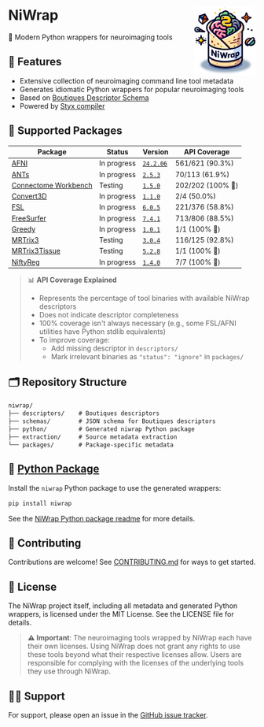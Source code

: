 
# NiWrap <img src="logo.png" align="right" width="25%"/>

🧠 Modern Python wrappers for neuroimaging tools


## 🚀 Features

- Extensive collection of neuroimaging command line tool metadata
- Generates idiomatic Python wrappers for popular neuroimaging tools
- Based on [Boutiques Descriptor Schema](https://github.com/boutiques/boutiques)
- Powered by [Styx compiler](https://github.com/childmindresearch/styx)

## 🧰 Supported Packages

<!-- START_PACKAGES_TABLE -->

| Package | Status | Version | API Coverage |
| --- | --- | --- | --- |
| [AFNI](https://afni.nimh.nih.gov/) | In progress | [`24.2.06`](https://hub.docker.com/r/afni/afni_make_build) | 561/621 (90.3%) |
| [ANTs](https://github.com/ANTsX/ANTs) | In progress | [`2.5.3`](https://hub.docker.com/r/antsx/ants) | 70/113 (61.9%) |
| [Connectome Workbench](https://github.com/Washington-University/workbench) | Testing | [`1.5.0`](https://hub.docker.com/r/brainlife/connectome_workbench) | 202/202 (100% 🎉) |
| [Convert3D](http://www.itksnap.org/pmwiki/pmwiki.php?n=Convert3D.Convert3D) | In progress | [`1.1.0`](https://hub.docker.com/r/pyushkevich/itksnap) | 2/4 (50.0%) |
| [FSL](https://fsl.fmrib.ox.ac.uk/fsl/fslwiki) | In progress | [`6.0.5`](https://hub.docker.com/r/mcin/fsl) | 221/376 (58.8%) |
| [FreeSurfer](https://github.com/freesurfer/freesurfer) | In progress | [`7.4.1`](https://hub.docker.com/r/freesurfer/freesurfer) | 713/806 (88.5%) |
| [Greedy](https://sites.google.com/view/greedyreg/about) | In progress | [`1.0.1`](https://hub.docker.com/r/pyushkevich/itksnap) | 1/1 (100% 🎉) |
| [MRTrix3](https://www.mrtrix.org/) | Testing | [`3.0.4`](https://hub.docker.com/r/mrtrix3/mrtrix3) | 116/125 (92.8%) |
| [MRTrix3Tissue](https://3tissue.github.io/) | Testing | [`5.2.8`](https://hub.docker.com/r/brainlife/3tissue) | 1/1 (100% 🎉) |
| [NiftyReg](http://cmictig.cs.ucl.ac.uk/wiki/index.php/NiftyReg) | In progress | [`1.4.0`](https://hub.docker.com/r/vnmd/niftyreg_1.4.0) | 7/7 (100% 🎉) |

<!-- END_PACKAGES_TABLE -->

> 📊 **API Coverage Explained**
> - Represents the percentage of tool binaries with available NiWrap descriptors
> - Does not indicate descriptor completeness
> - 100% coverage isn't always necessary (e.g., some FSL/AFNI utilities have Python stdlib equivalents)
> - To improve coverage:
>   - Add missing descriptor in `descriptors/`
>   - Mark irrelevant binaries as `"status": "ignore"` in `packages/`

## 🗂 Repository Structure

```
niwrap/
├── descriptors/    # Boutiques descriptors
├── schemas/        # JSON schema for Boutiques descriptors
├── python/         # Generated niwrap Python package
├── extraction/     # Source metadata extraction
└── packages/       # Package-specific metadata
```

## 🐍 [Python Package](https://github.com/childmindresearch/niwrap/blob/main/python/README.md)

Install the `niwrap` Python package to use the generated wrappers:

```bash
pip install niwrap
```

See the [NiWrap Python package readme](https://github.com/childmindresearch/niwrap/blob/main/python/README.md) for more details.

## 🤝 Contributing

Contributions are welcome! See [CONTRIBUTING.md](./CONTRIBUTING.md) for ways to get started.


## 📄 License

The NiWrap project itself, including all metadata and generated Python wrappers, is licensed under the MIT License. See the LICENSE file for details.

> **⚠️ Important**: The neuroimaging tools wrapped by NiWrap each have their own licenses. Using NiWrap does not grant any rights to use these tools beyond what their respective licenses allow. Users are responsible for complying with the licenses of the underlying tools they use through NiWrap.

## 🙋‍♀️ Support

For support, please open an issue in the [GitHub issue tracker](https://github.com/childmindresearch/niwrap/issues).
